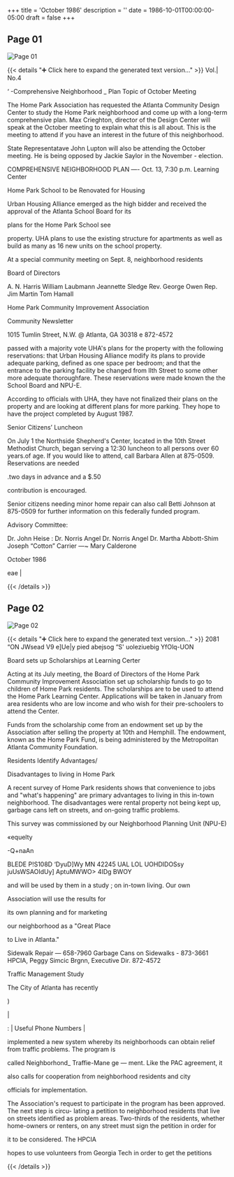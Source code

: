 +++
title = 'October 1986'
description = ''
date = 1986-10-01T00:00:00-05:00
draft = false
+++



## Page 01

![Page 01](/hpcia-newsletter-archive/1986-10_01.jpg)

{{< details "➕ Click here to expand the generated text version..." >}}
Vol.| No.4

‘ -Comprehensive Neighborhood
_ Plan Topic of October Meeting

The Home Park Association has
requested the Atlanta Community
Design Center to study the Home Park
neighborhood and come up with a
long-term comprehensive plan. Max
Crieghton, director of the Design
Center will speak at the October
meeting to explain what this is all
about. This is the meeting to attend
if you have an interest in the future
of this neighborhood.

State Representatave John Lupton will
also be attending the October
meeting. He is being opposed by
Jackie Saylor in the November -
election.

COMPREHENSIVE NEIGHBORHOOD PLAN —-
Oct. 13, 7:30 p.m. Learning Center

Home Park School to be
Renovated for Housing

Urban Housing Alliance emerged as the
high bidder and received the approval
of the Atlanta School Board for its

plans for the Home Park School see

property. UHA plans to use the
existing structure for apartments as
well as build as many as 16 new units
on the school property.

At a special community meeting on
Sept. 8, neighborhood residents

Board of Directors

A. N. Harris William Laubmann
Jeannette Sledge Rev. George Owen
Rep. Jim Martin Tom Hamall

Home Park Community Improvement Association

Community Newsletter

1015 Tumlin Street, N.W. @ Atlanta, GA 30318 e 872-4572

passed with a majority vote UHA's
plans for the property with the
following reservations: that Urban
Housing Alliance modify its plans to
provide adequate parking, defined as
one space per bedroom; and that the
entrance to the parking facility be
changed from llth Street to some
other more adequate thoroughfare.
These reservations were made known
the the School Board and NPU-E.

According to officials with UHA, they
have not finalized their plans on the
property and are looking at different
plans for more parking. They hope to
have the project completed by August
1987.

Senior Citizens’ Luncheon

On July 1 the Northside Shepherd's
Center, located in the 10th Street
Methodist Church, began serving a
12:30 luncheon to all persons over 60
years.of age. If you would like to
attend, call Barbara Allen at
875-0509. Reservations are needed

.two days in advance and a $.50

contribution is encouraged.

Senior citizens needing minor home
repair can also call Betti Johnson at
875-0509 for further information on
this federally funded program.

Advisory Committee:

Dr. John Heise : Dr. Norris Angel
Dr. Norris Angel Dr. Martha Abbott-Shim
Joseph “Cotton” Carrier —~ Mary Calderone

October 1986

eae |


{{< /details >}}




## Page 02

![Page 02](/hpcia-newsletter-archive/1986-10_02.jpg)

{{< details "➕ Click here to expand the generated text version..." >}}
2081 “ON JWsead
V9 e]Ue|y
pied abejsog “S'
uoleziuebig
YfOlq-UON

Board sets up Scholarships at
Learning Certer

Acting at its July meeting, the
Board of Directors of the Home Park
Community Improvement Association
set up scholarship funds to go to
children of Home Park residents.
The scholarships are to be used to
attend the Home Park Learning
Center. Applications will be taken
in January from area residents who
are low income and who wish for
their pre-schoolers to attend the
Center.

Funds from the scholarship come from
an endowment set up by the
Association after selling the
property at 10th and Hemphill. The
endowment, known as the Home Park
Fund, is being administered by the
Metropolitan Atlanta Community
Foundation.

Residents Identify Advantages/

Disadvantages to living in Home Park

A recent survey of Home Park
residents shows that convenience to
jobs and "what's happening" are
primary advantages to living in this
in-town neighborhood. The
disadvantages were rental property
not being kept up, garbage cans left
on streets, and on-going traffic
problems.

This survey was commissioned by our
Neighborhood Planning Unit (NPU-E)

«equelty

-Q+naAn

BLEDE P!S108D ‘DyuD]Wy
MN 42245 UAL LOL
UOHDIDOSsy juUsWSAOIdUy] AptuMWWO> 4IDg BWOY

and will be used by them in a study ;
on in-town living. Our own

Association will use the results for

its own planning and for marketing

our neighborhood as a "Great Place

to Live in Atlanta."

Sidewalk Repair — 658-7960
Garbage Cans on Sidewalks -
873-3661
HPCIA, Peggy Simcic Brgnn,
Executive Dir. 872-4572

Traffic Management Study

The City of Atlanta has recently

)

|

: |
Useful Phone Numbers
|

implemented a new system whereby its
neighborhoods can obtain relief from
traffic problems. The program is

called Neighborhond_ Traffie-Mane ge —
ment. Like the PAC agreement, it

also calls for cooperation from
neighborhood residents and city

officials for implementation.

The Association's request to
participate in the program has been
approved. The next step is circu-
lating a petition to neighborhood
residents that live on streets
identified as problem areas.
Two-thirds of the residents, whether
home-owners or renters, on any street
must sign the petition in order for

it to be considered. The HPCIA

hopes to use volunteers from Georgia
Tech in order to get the petitions


{{< /details >}}



